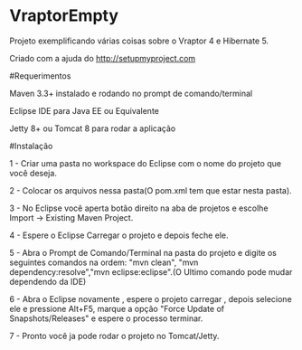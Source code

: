 # VraptorEmpty

Projeto exemplificando várias coisas sobre o Vraptor 4 e Hibernate 5.

Criado com a ajuda do http://setupmyproject.com

#Requerimentos

Maven 3.3+ instalado e rodando no prompt de comando/terminal

Eclipse IDE para Java EE ou Equivalente

Jetty 8+ ou Tomcat 8 para rodar a aplicação

#Instalação

1 - Criar uma pasta no workspace do Eclipse com o nome do projeto que você deseja.

2 - Colocar os arquivos nessa pasta(O pom.xml tem que estar nesta pasta).

3 - No Eclipse você aperta botão direito na aba de projetos e escolhe Import -> Existing Maven Project.

4 - Espere o Eclipse Carregar o projeto e depois feche ele.

5 - Abra o Prompt de Comando/Terminal na pasta do projeto e digite os seguintes comandos na ordem: "mvn clean",
    "mvn dependency:resolve","mvn eclipse:eclipse".(O Ultimo comando pode mudar dependendo da IDE)

6 - Abra o Eclipse novamente , espere o projeto carregar , depois selecione ele e pressione Alt+F5, marque a opção 
    "Force Update of Snapshots/Releases" e espere o processo terminar.

7 - Pronto você ja pode rodar o projeto no Tomcat/Jetty.
